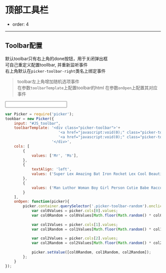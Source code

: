 # 顶部工具栏

- order: 4
---

<style> 
    input { width: 200px; } 
</style>

## Toolbar配置
默认toolbar只有右上角的done按钮，用于关闭弹出框  
可自己重定义配置toollbar, 并重新监听事件  
右上角默认在`picker-toolbar-right`类名上绑定事件

> toolbar左上角增加随机选项事件  
> 在参数`toolbarTemplate`上配置toolbar的html
> 在参数`onOpen`上配置其对应事件

<input type="text" id="JS_toolbar" placeholder="">

````javascript
var Picker = require('picker');
tookbar = new Picker({
    input: "#JS_toolbar",
    toolbarTemplate: '<div class="picker-toolbar">'+
                        '<a href="javascript:void(0);" class="picker-toolbar-random">Random</a>'+
                        '<a href="javascript:void(0);" class="picker-toolbar-right">Done</a>'+
                     '</div>',
    cols: [
        {
            values: ['Mr', 'Ms'],
        },
        {
            textAlign: 'left',
            values: ('Super Lex Amazing Bat Iron Rocket Lex Cool Beautiful Wonderful Raining Happy Amazing Funny Cool Hot').split(' ')
        },
        {
            values: ('Man Luthor Woman Boy Girl Person Cutie Babe Raccoon').split(' ')
        }
    ],
    onOpen: function(picker){
        picker.container.querySelector('.picker-toolbar-random').onclick = function () {
            var col0Values = picker.cols[0].values;
            var col0Random = col0Values[Math.floor(Math.random() * col0Values.length)];
 
            var col1Values = picker.cols[1].values;
            var col1Random = col1Values[Math.floor(Math.random() * col1Values.length)];
 
            var col2Values = picker.cols[2].values;
            var col2Random = col2Values[Math.floor(Math.random() * col2Values.length)];
 
            picker.setValue([col0Random, col1Random, col2Random]);
        };
    }
});
````